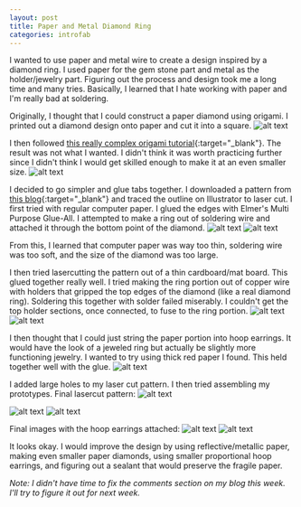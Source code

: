 ```yaml
---
layout: post
title: Paper and Metal Diamond Ring
categories: introfab
---
```

I wanted to use paper and metal wire to create a design inspired by a diamond ring. I used paper for the gem stone part and metal as the holder/jewelry part. Figuring out the process and design took me a long time and many tries. Basically, I learned that I hate working with paper and I'm really bad at soldering.

Originally, I thought that I could construct a paper diamond using origami. I printed out a diamond design onto paper and cut it into a square.
![alt text](https://raw.githubusercontent.com/jirrian/jirrian.github.io/master/images/introfab/paperDiamond/attemptOne1.jpg)

I then followed [this really complex origami tutorial](https://www.youtube.com/watch?v=A467lEvoyKg){:target="_blank"}. The result was not what I wanted. I didn't think it was worth practicing further since I didn't think I would get skilled enough to make it at an even smaller size.
![alt text](https://raw.githubusercontent.com/jirrian/jirrian.github.io/master/images/introfab/paperDiamond/attemptOne2.jpg)

I decided to go simpler and glue tabs together. I downloaded a pattern from [this blog](http://www.hungryheart.se/2016/05/21/diy-pappersdiamant-med-gratis-mall-monthly-makers-farg/){:target="_blank"} and traced the outline on Illustrator to laser cut. I first tried with regular computer paper. I glued the edges with Elmer's Multi Purpose Glue-All. I attempted to make a ring out of soldering wire and attached it through the bottom point of the diamond.
![alt text](https://raw.githubusercontent.com/jirrian/jirrian.github.io/master/images/introfab/paperDiamond/attemptTwo2.jpg)
![alt text](https://raw.githubusercontent.com/jirrian/jirrian.github.io/master/images/introfab/paperDiamond/attemptTwo1.jpg)

From this, I learned that computer paper was way too thin, soldering wire was too soft, and the size of the diamond was too large.

I then tried lasercutting the pattern out of a thin cardboard/mat board. This glued together really well. I tried making the ring portion out of copper wire with holders that gripped the top edges of the diamond (like a real diamond ring). Soldering this together with solder failed miserably. I couldn't get the top holder sections, once connected, to fuse to the ring portion.
![alt text](https://raw.githubusercontent.com/jirrian/jirrian.github.io/master/images/introfab/paperDiamond/attemptThree1.jpg)
![alt text](https://raw.githubusercontent.com/jirrian/jirrian.github.io/master/images/introfab/paperDiamond/attemptThree2.jpg)

I then thought that I could just string the paper portion into hoop earrings. It would have the look of a jeweled ring but actually be slightly more functioning jewelry. I wanted to try using thick red paper I found. This held together well with the glue.
![alt text](https://raw.githubusercontent.com/jirrian/jirrian.github.io/master/images/introfab/paperDiamond/attemptFour1.jpg)

I added large holes to my laser cut pattern. I then tried assembling my prototypes.
Final lasercut pattern:
![alt text](https://raw.githubusercontent.com/jirrian/jirrian.github.io/master/images/introfab/paperDiamond/diamondbox2_lasercut.png)

![alt text](https://raw.githubusercontent.com/jirrian/jirrian.github.io/master/images/introfab/paperDiamond/attemptFour2.jpg)
![alt text](https://raw.githubusercontent.com/jirrian/jirrian.github.io/master/images/introfab/paperDiamond/attemptFour3.jpg)

Final images with the hoop earrings attached:
![alt text](https://raw.githubusercontent.com/jirrian/jirrian.github.io/master/images/introfab/paperDiamond/attemptFourFinal.jpg)
![alt text](https://raw.githubusercontent.com/jirrian/jirrian.github.io/master/images/introfab/paperDiamond/attemptFourFinal2.jpg)

It looks okay. I would improve the design by using reflective/metallic paper, making even smaller paper diamonds, using smaller proportional hoop earrings, and figuring out a sealant that would preserve the fragile paper.

*Note: I didn't have time to fix the comments section on my blog this week. I'll try to figure it out for next week.*
